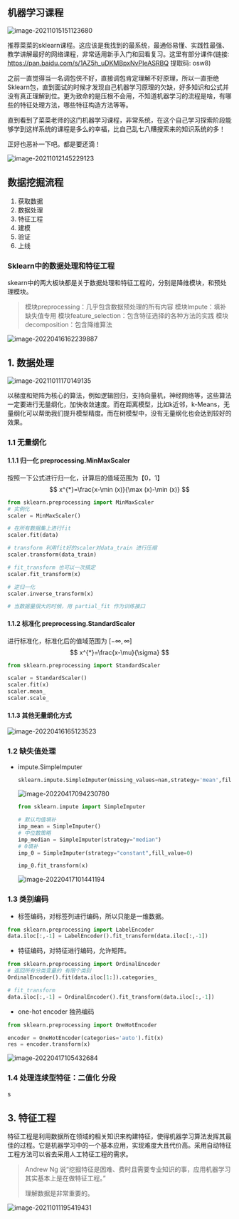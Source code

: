 ## 机器学习课程

![image-20211015151123680](https://pic-1300286858.cos.ap-nanjing.myqcloud.com/uPic/2021-10/image-20211015151123680.png)

推荐菜菜的sklearn课程。这应该是我找到的最系统，最通俗易懂、实践性最强、教学讲解最好的网络课程，非常适用新手入门和回看复习。这里有部分课件(链接: https://pan.baidu.com/s/1AZ5h_uDKMBpxNvPIeASRBQ 提取码: osw8)

之前一直觉得当一名调包侠不好，直接调包肯定理解不好原理，所以一直拒绝Sklearn包，直到面试的时候才发现自己机器学习原理的欠缺，好多知识和公式并没有真正理解到位。更为致命的是压根不会用，不知道机器学习的流程是啥，有哪些的特征处理方法，哪些特征构造方法等等。

直到看到了菜菜老师的这门机器学习课程，非常系统，在这个自己学习探索阶段能够学到这样系统的课程是多么的幸福，比自己乱七八糟搜索来的知识系统的多！

正好也恶补一下吧。都是要还滴！

![image-20211012145229123](https://pic-1300286858.cos.ap-nanjing.myqcloud.com/uPic/2021-10/image-20211012145229123.png)

## 数据挖掘流程

1. 获取数据
2. 数据处理
3. 特征工程
4. 建模
5. 验证
6. 上线

### Sklearn中的数据处理和特征工程

skearn中的两大板块都是关于数据处理和特征工程的，分别是降维模块，和预处理模块。

> 模块preprocessing：几乎包含数据预处理的所有内容
> 模块Impute：填补缺失值专用
> 模块feature_selection：包含特征选择的各种方法的实践
> 模块decomposition：包含降维算法

![image-20220416162239887](http://pic.angyi.online/uPic/2022-04/image-20220416162239887.png)

## 1. 数据处理

![image-20211011170149135](https://pic-1300286858.cos.ap-nanjing.myqcloud.com/uPic/2021-10/image-20211011170149135.png)

以梯度和矩阵为核心的算法，例如逻辑回归，支持向量机，神经网络等，这些算法一定要进行无量纲化，加快收敛速度。而在距离模型，比如k近邻，k-Means，无量纲化可以帮助我们提升模型精度。而在树模型中，没有无量纲化也会达到较好的效果。

### 1.1 无量纲化

#### 1.1.1 归一化 preprocessing.MinMaxScaler

按照一下公式进行归一化，计算后的值域范围为【0，1】
$$
x^{*}=\frac{x-\min (x)}{\max (x)-\min (x)}
$$

```python
from sklearn.preprocessing import MinMaxScaler
# 实例化
scaler = MinMaxScaler()

# 在所有数据集上进行fit
scaler.fit(data)

# transform 利用fit好的scaler对data_train 进行压缩
scaler.transform(data_train)

# fit_transform 也可以一次搞定
scaler.fit_transform(x)

# 逆归一化
scaler.inverse_transform(x)

# 当数据量很大的时候，用 partial_fit 作为训练接口
```

#### 1.1.2 标准化 preprocessing.StandardScaler

进行标准化，标准化后的值域范围为 $[-\infty,\infty]$  
$$
x^{*}=\frac{x-\mu}{\sigma}
$$

```python
from sklearn.preprocessing import StandardScaler

scaler = StandardScaler()
scaler.fit(x)
scaler.mean_
scaler.scale_
```
#### 1.1.3 其他无量纲化方式

![image-20220416165123523](http://pic.angyi.online/uPic/2022-04/image-20220416165123523.png)

### 1.2 缺失值处理

- impute.SimpleImputer

  ```python
  sklearn.impute.SimpleImputer(missing_values=nan,strategy='mean',fill_value=None,verbose=0,copy=True)
  ```

  ![image-20220417094230780](http://pic.angyi.online/uPic/2022-04/image-20220417094230780.png)

  ```python
  from sklearn.impute import SimpleImputer
  
  # 默认均值填补
  imp_mean = SimpleImputer()
  # 中位数策略
  imp_median = SimpleImputer(strategy="median")
  # 0填补
  imp_0 = SimpleImputer(strategy="constant",fill_value=0)
  
  imp_0.fit_transform(x)
  ```


  ![image-20220417101441194](http://pic.angyi.online/uPic/2022-04/image-20220417101441194.png)

### 1.3 类别编码

- 标签编码，对标签列进行编码，所以只能是一维数据。

```python
from sklearn.preprocessing import LabelEncoder
data.iloc[:,-1] = LabelEncoder().fit_transform(data.iloc[:,-1])
```

- 特征编码，对特征进行编码，允许矩阵。

```python
from sklearn.preprocessing import OrdinalEncoder
# 返回所有分类变量的 有限个类别
OrdinalEncoder().fit(data.iloc[1:]).categories_

# fit_transform
data.iloc[:,-1] = OrdinalEncoder().fit_transform(data.iloc[:,-1])
```

-  one-hot encoder 独热编码

```python
from sklearn.preprocessing import OneHotEncoder

encoder = OneHotEncoder(categories='auto').fit(x)
res = encoder.transform(x)
```

![image-20220417105432684](http://pic.angyi.online/uPic/2022-04/image-20220417105432684.png)

### 1.4 处理连续型特征：二值化 分段

s

## 3. 特征工程

特征工程是利用数据所在领域的相关知识来构建特征，使得机器学习算法发挥其最佳的过程。它是机器学习中的一个基本应用，实现难度大且代价高。采用自动特征工程方法可以省去采用人工特征工程的需求。

> Andrew Ng 说“挖掘特征是困难、费时且需要专业知识的事，应用机器学习其实基本上是在做特征工程。”
>
> 理解数据是非常重要的。

![image-20211011195419431](https://pic-1300286858.cos.ap-nanjing.myqcloud.com/uPic/2021-10/image-20211011195419431.png)

